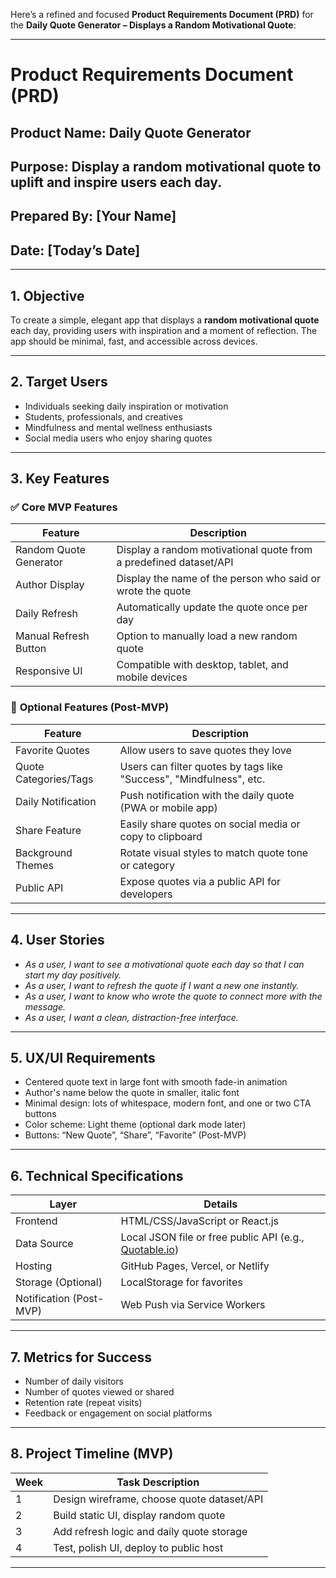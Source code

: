 Here’s a refined and focused **Product Requirements Document (PRD)** for the **Daily Quote Generator – Displays a Random Motivational Quote**:

---

# **Product Requirements Document (PRD)**

## **Product Name**: **Daily Quote Generator**

## **Purpose**: Display a random motivational quote to uplift and inspire users each day.

## **Prepared By**: \[Your Name]

## **Date**: \[Today’s Date]

---

## **1. Objective**

To create a simple, elegant app that displays a **random motivational quote** each day, providing users with inspiration and a moment of reflection. The app should be minimal, fast, and accessible across devices.

---

## **2. Target Users**

* Individuals seeking daily inspiration or motivation
* Students, professionals, and creatives
* Mindfulness and mental wellness enthusiasts
* Social media users who enjoy sharing quotes

---

## **3. Key Features**

### ✅ **Core MVP Features**

| Feature                | Description                                                       |
| ---------------------- | ----------------------------------------------------------------- |
| Random Quote Generator | Display a random motivational quote from a predefined dataset/API |
| Author Display         | Display the name of the person who said or wrote the quote        |
| Daily Refresh          | Automatically update the quote once per day                       |
| Manual Refresh Button  | Option to manually load a new random quote                        |
| Responsive UI          | Compatible with desktop, tablet, and mobile devices               |

### 🔄 **Optional Features (Post-MVP)**

| Feature               | Description                                                         |
| --------------------- | ------------------------------------------------------------------- |
| Favorite Quotes       | Allow users to save quotes they love                                |
| Quote Categories/Tags | Users can filter quotes by tags like "Success", "Mindfulness", etc. |
| Daily Notification    | Push notification with the daily quote (PWA or mobile app)          |
| Share Feature         | Easily share quotes on social media or copy to clipboard            |
| Background Themes     | Rotate visual styles to match quote tone or category                |
| Public API            | Expose quotes via a public API for developers                       |

---

## **4. User Stories**

* *As a user, I want to see a motivational quote each day so that I can start my day positively.*
* *As a user, I want to refresh the quote if I want a new one instantly.*
* *As a user, I want to know who wrote the quote to connect more with the message.*
* *As a user, I want a clean, distraction-free interface.*

---

## **5. UX/UI Requirements**

* Centered quote text in large font with smooth fade-in animation
* Author's name below the quote in smaller, italic font
* Minimal design: lots of whitespace, modern font, and one or two CTA buttons
* Color scheme: Light theme (optional dark mode later)
* Buttons: “New Quote”, “Share”, “Favorite” (Post-MVP)

---

## **6. Technical Specifications**

| Layer                   | Details                                                                       |
| ----------------------- | ----------------------------------------------------------------------------- |
| Frontend                | HTML/CSS/JavaScript or React.js                                               |
| Data Source             | Local JSON file or free public API (e.g., [Quotable.io](https://quotable.io)) |
| Hosting                 | GitHub Pages, Vercel, or Netlify                                              |
| Storage (Optional)      | LocalStorage for favorites                                                    |
| Notification (Post-MVP) | Web Push via Service Workers                                                  |

---

## **7. Metrics for Success**

* Number of daily visitors
* Number of quotes viewed or shared
* Retention rate (repeat visits)
* Feedback or engagement on social platforms

---

## **8. Project Timeline (MVP)**

| Week | Task Description                           |
| ---- | ------------------------------------------ |
| 1    | Design wireframe, choose quote dataset/API |
| 2    | Build static UI, display random quote      |
| 3    | Add refresh logic and daily quote storage  |
| 4    | Test, polish UI, deploy to public host     |

---
